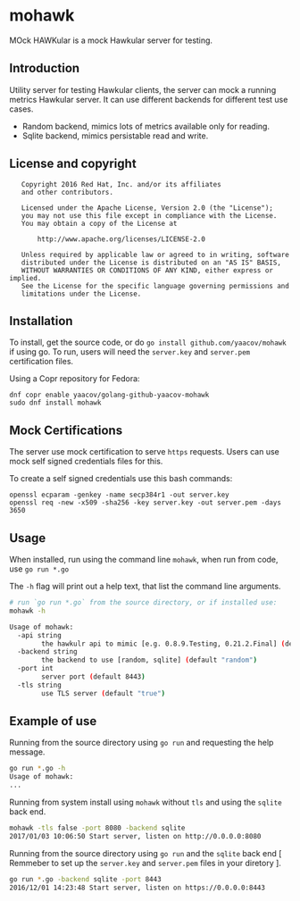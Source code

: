 # mohawk

MOck HAWKular is a mock Hawkular server for testing.

## Introduction

Utility server for testing Hawkular clients, the server can mock
a running metrics Hawkular server. It can use different backends for different test use cases.

  - Random backend, mimics lots of metrics available only for reading.
  - Sqlite backend, mimics persistable read and write.


## License and copyright

```
   Copyright 2016 Red Hat, Inc. and/or its affiliates
   and other contributors.

   Licensed under the Apache License, Version 2.0 (the "License");
   you may not use this file except in compliance with the License.
   You may obtain a copy of the License at

       http://www.apache.org/licenses/LICENSE-2.0

   Unless required by applicable law or agreed to in writing, software
   distributed under the License is distributed on an "AS IS" BASIS,
   WITHOUT WARRANTIES OR CONDITIONS OF ANY KIND, either express or implied.
   See the License for the specific language governing permissions and
   limitations under the License.
```

## Installation

To install, get the source code, or do ``go install github.com/yaacov/mohawk`` if using go.
To run, users will need the ``server.key`` and ``server.pem`` certification files.

Using a Copr repository for Fedora:

```
dnf copr enable yaacov/golang-github-yaacov-mohawk
sudo dnf install mohawk
```

## Mock Certifications

The server use mock certification to serve ``https`` requests. Users can use mock 
self signed credentials files for this. 

To create a self signed credentials use this bash commands:
```
openssl ecparam -genkey -name secp384r1 -out server.key
openssl req -new -x509 -sha256 -key server.key -out server.pem -days 3650
```

## Usage

When installed, run using the command line ``mohawk``, when run from code, use ``go run *.go``
 
The `-h` flag will print out a help text, that list the command line arguments.

```bash
# run `go run *.go` from the source directory, or if installed use:
mohawk -h

Usage of mohawk:
  -api string
    	the hawkulr api to mimic [e.g. 0.8.9.Testing, 0.21.2.Final] (default "0.21.0")
  -backend string
    	the backend to use [random, sqlite] (default "random")
  -port int
    	server port (default 8443)
  -tls string
    	use TLS server (default "true")
```

## Example of use

Running from the source directory using ``go run`` and requesting the help message.

```bash
go run *.go -h
Usage of mohawk:
...
```
Running from system install using ``mohawk`` without ``tls`` and using the ``sqlite`` back end.

```bash
mohawk -tls false -port 8080 -backend sqlite
2017/01/03 10:06:50 Start server, listen on http://0.0.0.0:8080
```

Running from the source directory using ``go run`` and the ``sqlite`` back end
[ Remmeber to set up the ``server.key`` and ``server.pem`` files in your diretory ].

```bash
go run *.go -backend sqlite -port 8443
2016/12/01 14:23:48 Start server, listen on https://0.0.0.0:8443
```
